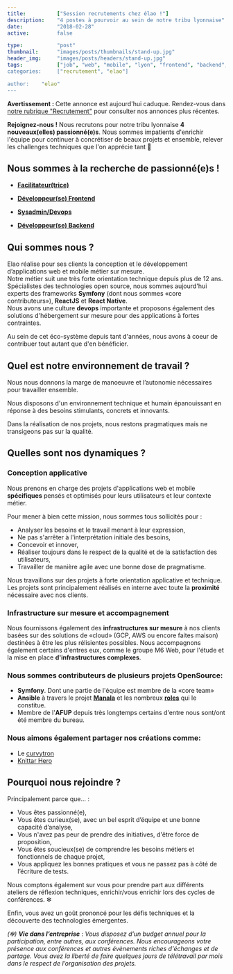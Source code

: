 ```yaml
---
title:          ["Session recrutements chez élao !"]
description:    "4 postes à pourvoir au sein de notre tribu lyonnaise"
date:           "2018-02-28"
active:         false

type:           "post"
thumbnail:      "images/posts/thumbnails/stand-up.jpg"
header_img:     "images/posts/headers/stand-up.jpg"
tags:           ["job", "web", "mobile", "lyon", "frontend", "backend", adminsys", "devops"]
categories:     ["recrutement", "elao"]

author:    "elao"
---
```


<div class="disclaimer">
    <strong class="disclaimer__title">Avertissement : </strong>
	Cette annonce est aujourd'hui caduque. Rendez-vous dans <a href="/fr/categories/recrutement/">notre rubrique "Recrutement"</a> pour consulter nos annonces plus récentes.
</div>

**Rejoignez-nous !**
 Nous recrutons pour notre tribu lyonnaise **4 nouveaux(elles) passionné(e)s**. Nous sommes impatients d'enrichir l'équipe pour continuer à concrétiser de beaux projets et ensemble, relever les challenges techniques que l'on apprécie tant 🍺

 <!--more-->

## Nous sommes à la recherche de passionné(e)s !

* [**Facilitateur(trice)**](/fr/elao/job-facilitateur-agence-lyon-2018)

* [**Développeur(se) Frontend**](/fr/elao/job-frontend-developpeur-agence-lyon-2018)

* [**Sysadmin/Devops**](/fr/elao/job-adminsys-agence-lyon-2018)

* [**Développeur(se) Backend**](/fr/elao/job-developpeur-backend-agence-lyon-2018)

## Qui sommes nous ?

Elao réalise pour ses clients la conception et le développement d’applications web et mobile métier sur mesure. <br/>Notre métier suit une très forte orientation technique depuis plus de 12 ans.
Spécialistes des technologies open source, nous sommes aujourd'hui experts des frameworks **Symfony** (dont nous sommes «core contributeurs»), **ReactJS** et **React Native**.
<br/>Nous avons une culture **devops** importante et proposons également des solutions d'hébergement sur mesure pour des applications à fortes contraintes.

Au sein de cet éco-système depuis tant d'années, nous avons à coeur de contribuer tout autant que d'en bénéficier.

## Quel est notre environnement de travail ?

Nous nous donnons la marge de manoeuvre et l’autonomie nécessaires pour travailler ensemble.

Nous disposons d'un environnement technique et humain épanouissant en réponse à des besoins stimulants, concrets et innovants.

Dans la réalisation de nos projets, nous restons pragmatiques mais ne transigeons pas sur la qualité.

## Quelles sont nos dynamiques ?

### Conception applicative

Nous prenons en charge des projets d'applications web et mobile **spécifiques** pensés et optimisés pour leurs utilisateurs et leur contexte métier.

Pour mener à bien cette mission, nous sommes tous sollicités pour :

* Analyser les besoins et le travail menant à leur expression,
* Ne pas s'arrêter à l'interprétation initiale des besoins,
* Concevoir et innover,
* Réaliser toujours dans le respect de la qualité et de la satisfaction des utilisateurs,
* Travailler de manière agile avec une bonne dose de pragmatisme.

Nous travaillons sur des projets à forte orientation applicative et technique. Les projets sont principalement réalisés en interne avec toute la **proximité** nécessaire avec nos clients.

### Infrastructure sur mesure et accompagnement

Nous fournissons également des **infrastructures sur mesure** à nos clients basées sur des solutions de «cloud» (GCP, AWS ou encore faites maison) destinées à être les plus rélisientes possibles.
Nous accompagnons également certains d'entres eux, comme le groupe M6 Web, pour l'étude et la mise en place **d'infrastructures complexes**.

### Nous sommes contributeurs de plusieurs projets OpenSource:

- __Symfony__. Dont une partie de l'équipe est membre de la «core team»
- __Ansible__ à travers le projet __[Manala](http://www.manala.io)__ et les nombreux __[roles](https://github.com/manala/ansible-roles)__ qui le constitue.
- Membre de l'__AFUP__ depuis très longtemps certains d'entre nous sont/ont été membre du bureau.

### Nous aimons également partager nos créations comme:

- Le [curvytron](http://www.curvytron.com)
- [Knittar Hero](https://noel.elao.com/)

## Pourquoi nous rejoindre ?

Principalement parce que... :

- Vous êtes passionné(e),
- Vous êtes curieux(se), avec un bel esprit d’équipe et une bonne capacité d’analyse,
- Vous n'avez pas peur de prendre des initiatives, d'être force de proposition,
- Vous êtes soucieux(se) de comprendre les besoins métiers et fonctionnels de chaque projet,
- Vous appliquez les bonnes pratiques et vous ne passez pas à côté de l’écriture de tests.

Nous comptons également sur vous pour prendre part aux différents ateliers de réflexion techniques, enrichir/vous enrichir lors des cycles de conférences. ✻

Enfin, vous avez un goût prononcé pour les défis techniques et la découverte des technologies émergentes.

_(✻) **Vie dans l’entreprise**_ :
_Vous disposez d’un budget annuel pour la participation, entre autres, aux conférences. Nous encourageons votre présence aux conférences et autres évènements riches d'échanges et de partage.
Vous avez la liberté de faire quelques jours de télétravail par mois dans le respect de l’organisation des projets._
